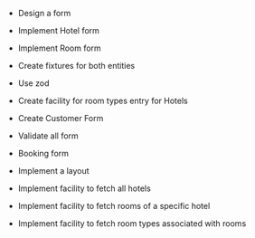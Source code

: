 - Design a form
- Implement Hotel form

- Implement Room form
- Create fixtures for both entities
- Use zod 
- Create facility for room types entry for Hotels
- Create Customer Form 
- Validate all form
- Booking form
- Implement a layout

- Implement facility to fetch all hotels 
- Implement facility to fetch rooms of a specific hotel
- Implement facility to fetch room types associated with rooms
